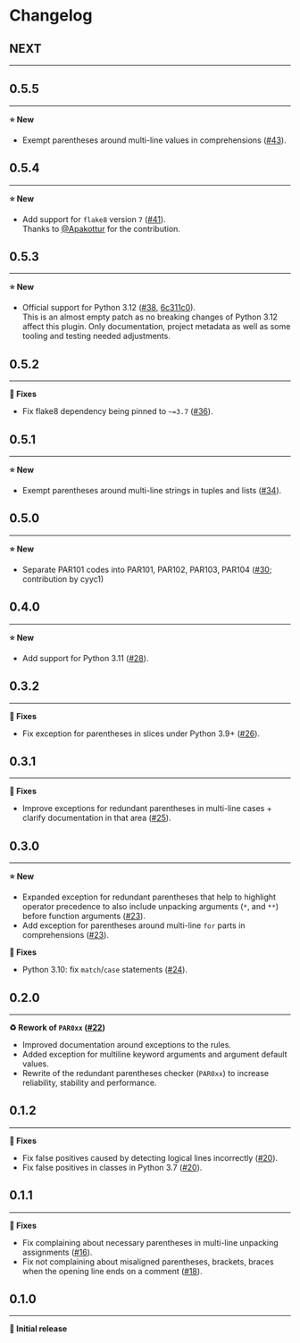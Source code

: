 Changelog
=========

## NEXT
***


## 0.5.5
***
**⭐ New**
* Exempt parentheses around multi-line values in comprehensions ([#43](https://github.com/robsdedude/flake8-picky-parentheses/pull/43)).


## 0.5.4
***
**⭐ New**
* Add support for `flake8` version `7` ([#41](https://github.com/robsdedude/flake8-picky-parentheses/pull/41)).  
  Thanks to [@Apakottur](https://github.com/Apakottur) for the contribution.


## 0.5.3
***
**⭐ New**
* Official support for Python 3.12 ([#38](https://github.com/robsdedude/flake8-picky-parentheses/pull/38), [6c311c0](https://github.com/robsdedude/flake8-picky-parentheses/commit/6c311c0012ef28d44817390db109757df42f4f57)).  
  This is an almost empty patch as no breaking changes of Python 3.12 affect this plugin.
  Only documentation, project metadata as well as some tooling and testing needed adjustments.


## 0.5.2
***
**🔧 Fixes**
* Fix flake8 dependency being pinned to `~=3.7` ([#36](https://github.com/robsdedude/flake8-picky-parentheses/pull/36)).


## 0.5.1
***
**⭐ New**
* Exempt parentheses around multi-line strings in tuples and lists ([#34](https://github.com/robsdedude/flake8-picky-parentheses/pull/34)).


## 0.5.0
***
**⭐ New**
* Separate PAR101 codes into PAR101, PAR102, PAR103, PAR104 ([#30](https://github.com/robsdedude/flake8-picky-parentheses/pull/30); contribution by cyyc1)


## 0.4.0
***
**⭐ New**
* Add support for Python 3.11 ([#28](https://github.com/robsdedude/flake8-picky-parentheses/pull/28)).


## 0.3.2
***
**🔧 Fixes**
* Fix exception for parentheses in slices under Python 3.9+ ([#26](https://github.com/robsdedude/flake8-picky-parentheses/pull/26)).


## 0.3.1
***
**🔧 Fixes**
* Improve exceptions for redundant parentheses in multi-line cases + clarify documentation in that area ([#25](https://github.com/robsdedude/flake8-picky-parentheses/pull/25)).


## 0.3.0
***
**⭐ New**
* Expanded exception for redundant parentheses that help to highlight operator precedence to also include unpacking arguments (`*`, and `**`) before function arguments ([#23](https://github.com/robsdedude/flake8-picky-parentheses/pull/23)).
* Add exception for parentheses around multi-line `for` parts in comprehensions ([#23](https://github.com/robsdedude/flake8-picky-parentheses/pull/23)).

**🔧 Fixes**
* Python 3.10: fix `match`/`case` statements ([#24](https://github.com/robsdedude/flake8-picky-parentheses/pull/24)).


## 0.2.0
***
**♻ Rework of `PAR0xx` ([#22](https://github.com/robsdedude/flake8-picky-parentheses/pull/20))**
* Improved documentation around exceptions to the rules.
* Added exception for multiline keyword arguments and argument default values.
* Rewrite of the redundant parentheses checker (`PAR0xx`) to increase reliability, stability and performance.


## 0.1.2
***
**🔧 Fixes**
* Fix false positives caused by detecting logical lines incorrectly
  ([#20](https://github.com/robsdedude/flake8-picky-parentheses/pull/20)).
* Fix false positives in classes in Python 3.7
  ([#20](https://github.com/robsdedude/flake8-picky-parentheses/pull/20)).


## 0.1.1
***
**🔧 Fixes**
* Fix complaining about necessary parentheses in multi-line unpacking
  assignments
  ([#16](https://github.com/robsdedude/flake8-picky-parentheses/pull/16)).
* Fix not complaining about misaligned parentheses, brackets, braces when the
  opening line ends on a comment
  ([#18](https://github.com/robsdedude/flake8-picky-parentheses/pull/18)).


## 0.1.0
***
**🎉 Initial release**
